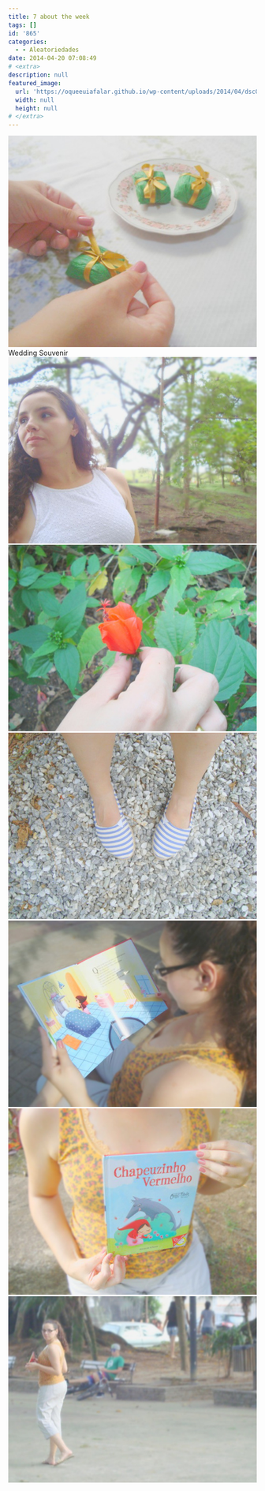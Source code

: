 ```yaml
---
title: 7 about the week
tags: []
id: '865'
categories:
  - - Aleatoriedades
date: 2014-04-20 07:08:49
# <extra>
description: null
featured_image: 
  url: 'https://oqueeuiafalar.github.io/wp-content/uploads/2014/04/dsc025931.jpg?w=650'
  width: null
  height: null
# </extra>
---
```


[![Image](/wp-content/uploads/2014/04/dsc025931.jpg?w=650)](/wp-content/uploads/2014/04/dsc025931.jpg) Wedding Souvenir [![Image](/wp-content/uploads/2014/04/dsc026321.jpg?w=650)](/wp-content/uploads/2014/04/dsc026321.jpg) [![Image](/wp-content/uploads/2014/04/dsc02617.jpg?w=650)](/wp-content/uploads/2014/04/dsc02617.jpg) [![Image](/wp-content/uploads/2014/04/dsc02638.jpg?w=650)](/wp-content/uploads/2014/04/dsc02638.jpg) [![Image](/wp-content/uploads/2014/04/dsc02556.jpg?w=650)](/wp-content/uploads/2014/04/dsc02556.jpg) [![Image](/wp-content/uploads/2014/04/dsc025742.jpg?w=650)](/wp-content/uploads/2014/04/dsc025742.jpg) [![Image](/wp-content/uploads/2014/04/dsc02579.jpg?w=650)](/wp-content/uploads/2014/04/dsc02579.jpg)
